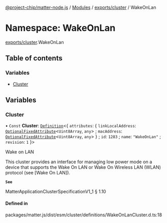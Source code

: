 [@project-chip/matter-node.js](../README.md) / [Modules](../modules.md) / [exports/cluster](exports_cluster.md) / WakeOnLan

# Namespace: WakeOnLan

[exports/cluster](exports_cluster.md).WakeOnLan

## Table of contents

### Variables

- [Cluster](exports_cluster.WakeOnLan.md#cluster)

## Variables

### Cluster

• `Const` **Cluster**: [`Definition`](exports_cluster.ClusterFactory.md#definition)\<\{ `attributes`: \{ `linkLocalAddress`: [`OptionalFixedAttribute`](../interfaces/exports_cluster.OptionalFixedAttribute.md)\<`Uint8Array`, `any`\> ; `macAddress`: [`OptionalFixedAttribute`](../interfaces/exports_cluster.OptionalFixedAttribute.md)\<`Uint8Array`, `any`\>  } ; `id`: ``1283`` ; `name`: ``"WakeOnLan"`` ; `revision`: ``1``  }\>

Wake on LAN

This cluster provides an interface for managing low power mode on a device that supports the Wake On LAN or Wake
On Wireless LAN (WLAN) protocol (see [Wake On LAN]).

**`See`**

MatterApplicationClusterSpecificationV1_1 § 1.10

#### Defined in

packages/matter.js/dist/esm/cluster/definitions/WakeOnLanCluster.d.ts:18

